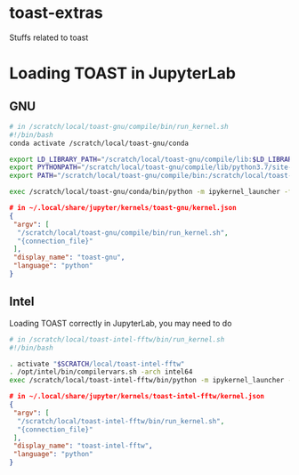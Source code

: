 # toast-extras

Stuffs related to toast

# Loading TOAST in JupyterLab

## GNU

```bash
# in /scratch/local/toast-gnu/compile/bin/run_kernel.sh
#!/bin/bash
conda activate /scratch/local/toast-gnu/conda

export LD_LIBRARY_PATH="/scratch/local/toast-gnu/compile/lib:$LD_LIBRARY_PATH"
export PYTHONPATH="/scratch/local/toast-gnu/compile/lib/python3.7/site-packages:$PYTHONPATH"
export PATH="/scratch/local/toast-gnu/compile/bin:/scratch/local/toast-gnu/conda/bin:$PATH"

exec /scratch/local/toast-gnu/conda/bin/python -m ipykernel_launcher -f "$1"
```

```json
# in ~/.local/share/jupyter/kernels/toast-gnu/kernel.json
{
 "argv": [
  "/scratch/local/toast-gnu/compile/bin/run_kernel.sh",
  "{connection_file}"
 ],
 "display_name": "toast-gnu",
 "language": "python"
}
```


## Intel

Loading TOAST correctly in JupyterLab, you may need to do

```bash
# in /scratch/local/toast-intel-fftw/bin/run_kernel.sh
#!/bin/bash

. activate "$SCRATCH/local/toast-intel-fftw"
. /opt/intel/bin/compilervars.sh -arch intel64
exec /scratch/local/toast-intel-fftw/bin/python -m ipykernel_launcher -f "$1"
```

```json
# in ~/.local/share/jupyter/kernels/toast-intel-fftw/kernel.json
{
 "argv": [
  "/scratch/local/toast-intel-fftw/bin/run_kernel.sh",
  "{connection_file}"
 ],
 "display_name": "toast-intel-fftw",
 "language": "python"
}
```
